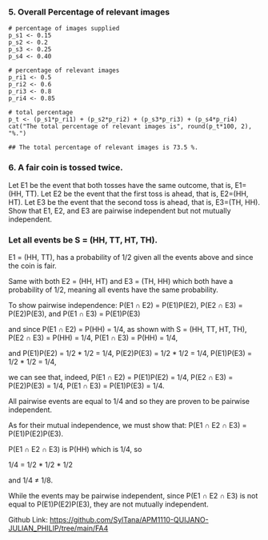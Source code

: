 ### 5. Overall Percentage of relevant images

    # percentage of images supplied
    p_s1 <- 0.15
    p_s2 <- 0.2
    p_s3 <- 0.25
    p_s4 <- 0.40

    # percentage of relevant images
    p_ri1 <- 0.5
    p_ri2 <- 0.6
    p_ri3 <- 0.8
    p_ri4 <- 0.85

    # total percentage
    p_t <- (p_s1*p_ri1) + (p_s2*p_ri2) + (p_s3*p_ri3) + (p_s4*p_ri4)
    cat("The total percentage of relevant images is", round(p_t*100, 2), "%.")

    ## The total percentage of relevant images is 73.5 %.

### 6. A fair coin is tossed twice.

Let E1 be the event that both tosses have the same outcome, that is,
E1=(HH, TT). Let E2 be the event that the first toss is ahead, that is,
E2=(HH, HT). Let E3 be the event that the second toss is ahead, that is,
E3=(TH, HH). Show that E1, E2, and E3 are pairwise independent but not
mutually independent.

### Let all events be S = (HH, TT, HT, TH).

E1 = (HH, TT), has a probability of 1/2 given all the events above and
since the coin is fair.

Same with both E2 = (HH, HT) and E3 = (TH, HH) which both have a
probability of 1/2, meaning all events have the same probability.

To show pairwise independence: P(E1 ∩ E2) = P(E1)P(E2), P(E2 ∩ E3) =
P(E2)P(E3), and P(E1 ∩ E3) = P(E1)P(E3)

and since P(E1 ∩ E2) = P(HH) = 1/4, as shown with S = (HH, TT, HT, TH),
P(E2 ∩ E3) = P(HH) = 1/4, P(E1 ∩ E3) = P(HH) = 1/4,

and P(E1)P(E2) = 1/2 \* 1/2 = 1/4, P(E2)P(E3) = 1/2 \* 1/2 = 1/4,
P(E1)P(E3) = 1/2 \* 1/2 = 1/4,

we can see that, indeed, P(E1 ∩ E2) = P(E1)P(E2) = 1/4, P(E2 ∩ E3) =
P(E2)P(E3) = 1/4, P(E1 ∩ E3) = P(E1)P(E3) = 1/4.

All pairwise events are equal to 1/4 and so they are proven to be
pairwise independent.

As for their mutual independence, we must show that: P(E1 ∩ E2 ∩ E3) =
P(E1)P(E2)P(E3).

P(E1 ∩ E2 ∩ E3) is P(HH) which is 1/4, so

1/4 = 1/2 \* 1/2 \* 1/2

and 1/4 ≠ 1/8.

While the events may be pairwise independent, since P(E1 ∩ E2 ∩ E3) is
not equal to P(E1)P(E2)P(E3), they are not mutually independent.

Github Link:
<https://github.com/SylTana/APM1110-QUIJANO-JULIAN_PHILIP/tree/main/FA4>
